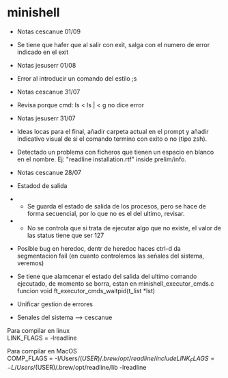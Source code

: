 # minishell

- Notas cescanue 01/09
- Se tiene que hafer que al salir con exit, salga con el numero de error indicado en el exit

- Notas jesuserr 01/08
- Error al introducir un comando del estilo ;s

- Notas cescanue 31/07
- Revisa porque cmd: ls < ls | < g no dice error

- Notas jesuserr 31/07
- Ideas locas para el final, añadir carpeta actual en el prompt y añadir indicativo visual de si el comando termino con exito o no (tipo zsh).
- Detectado un problema con ficheros que tienen un espacio en blanco en el nombre. Ej: "readline installation.rtf" inside prelim/info.

- Notas cescanue 28/07
- Estadod de salida
- - Se guarda el estado de salida de los procesos, pero se hace de forma secuencial, por lo que no es el del ultimo, revisar. 
- - No se controla que si trata de ejecutar algo que no existe, el valor de las status tiene que ser 127
- Posible bug en heredoc, dentr de heredoc haces ctrl-d da segmentacion fail (en cuanto controlemos las señales del sistema, veremos)
- Se tiene que alamcenar el estado del salida del ultimo comando ejecutado, de momento se borra, estan en minishell_executor_cmds.c funcion void	ft_executor_cmds_waitpid(t_list *lst)
- Unificar gestion de errores
- Senales del sistema --> cescanue

Para compilar en linux  
LINK_FLAGS = -lreadline  

Para compilar en MacOS  
COMP_FLAGS = -I/Users/$(USER)/.brew/opt/readline/include  
LINK_FLAGS = -L/Users/$(USER)/.brew/opt/readline/lib -lreadline
